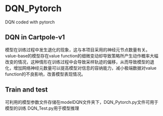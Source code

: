 # DQN_Pytorch
DQN coded with pytorch

## DQN in Cartpole-v1
模型在训练过程中发生退化的现象，这与本项目采用的神经元节点数量有关。value-base的模型存在value function的细微变动却导致策略所产生动作概率大幅改变的情况，这种情形在训练过程中会导致采样轨迹的偏移，从而导致模型的退化，增加网络神经元数量可以提高模型对信息的容纳能力，减小极端数据对value function的不良影响，改善模型表现情况。

## Train and test
可利用的模型参数文件存储在modelDQN文件夹下，DQN_Pytorch.py文件可用于模型的训练
DQN_Test.py用于模型推理